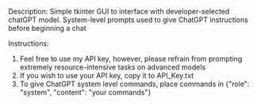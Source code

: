 Description: Simple tkinter GUI to interface with developer-selected chatGPT model. System-level prompts used to give ChatGPT instructions before beginning a chat 

Instructions:
1. Feel free to use my API key, however, please refrain from prompting extremely resource-intensive tasks on advanced models
2. If you wish to use your API key, copy it to API_Key.txt
3. To give ChatGPT system level commands, place commands in {"role": "system", "content": "your commands"}
